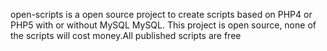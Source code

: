 open-scripts is a open source project to create scripts based on PHP4 or PHP5 with or without MySQL MySQL.
This project is open source, none of the scripts will cost money.All published scripts are free
